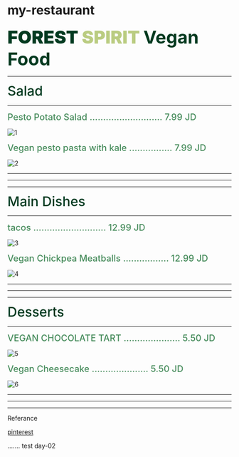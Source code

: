 # my-restaurant

<span style="color:#013A20;font-weight:900;font-size:40px">
FOREST </span> <span style="color:#BACC81;font-weight:900;font-size:40px"> SPIRIT
</span> 


<span style="color:#013A20;font-weight:700;font-size:40px">
Vegan Food 
</span> 

---

<span style="color:#013A20;font-weight:500;font-size:30px">
Salad 
</span> 

---


<span style="color:#478C5C;font-weight:500;font-size:20px"> 
Pesto Potato Salad ........................... 7.99 JD
</span>

![1](https://cupfulofkale.com/wp-content/uploads/2021/06/Vegan-Pesto-Potato-Salad-1.jpg.webp)


<span style="color:#478C5C;font-weight:500;font-size:20px"> 
Vegan pesto pasta with kale ................ 7.99 JD
</span>

![2](https://cdn77-s3.lazycatkitchen.com/wp-content/uploads/2018/04/vegan-pesto-pasta-bowl-800x1200.jpg)


---
---
---

<span style="color:#013A20;font-weight:500;font-size:30px">
Main Dishes 
</span> 

---

<span style="color:#478C5C;font-weight:500;font-size:20px"> 
tacos  ........................... 12.99 JD
</span>

![3](https://playswellwithbutter.com/wp-content/uploads/2019/03/roasted-sweet-potato-cauliflower-tacos-7-1024x1536.jpg)


<span style="color:#478C5C;font-weight:500;font-size:20px"> 
Vegan Chickpea Meatballs ................. 12.99 JD
</span>

![4](https://www.thecuriouschickpea.com/wp-content/uploads/2019/02/chickpea-meatballs-with-roasted-red-pepper-sauce-1.jpg.webp)

---
---
---


<span style="color:#013A20;font-weight:500;font-size:30px">
Desserts 
</span> 

---



<span style="color:#478C5C;font-weight:500;font-size:20px"> 
VEGAN CHOCOLATE TART .....................  5.50 JD
</span>

![5](https://peanutbutterpluschocolate.com/wp-content/uploads/2019/01/Chocolate_Tart_0003.jpg)


<span style="color:#478C5C;font-weight:500;font-size:20px"> 
Vegan Cheesecake ..................... 5.50 JD
</span>

![6](https://v9h4h8h6.rocketcdn.me/wp-content/uploads/2022/05/no-bake-vegan-cheesecake-10.jpg)


---
---
---





Referance

[pinterest](https://www.pinterest.com/)

.......
test day-02